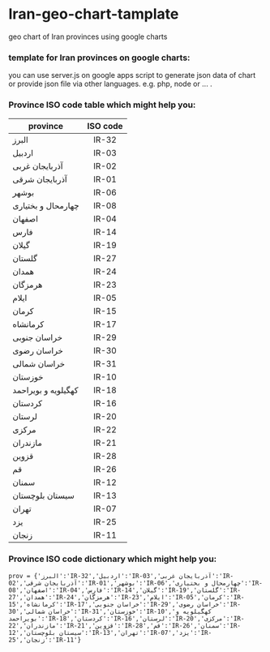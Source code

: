 # Iran-geo-chart-tamplate
geo chart of Iran provinces using google charts


### template for Iran provinces on google charts:
you can use server.js on google apps script to generate json data of chart or provide json file via other languages. e.g. php, node or ... .

### Province ISO code table which might help you:
 
| province        | ISO code    |
| ------------- |:-------------:|
|البرز|IR-32|
|اردبیل|IR-03|
|آذربایجان غربی|IR-02|
|آذربایجان شرقی|IR-01|
|بوشهر|IR-06|
|چهارمحال و بختیاری|IR-08|
|اصفهان|IR-04|
|فارس|IR-14|
|گیلان|IR-19|
|گلستان|IR-27|
|همدان|IR-24|
|هرمزگان|IR-23|
|ایلام|IR-05|
|کرمان|IR-15|
|کرمانشاه|IR-17|
|خراسان جنوبی|IR-29|
|خراسان رضوی|IR-30|
|خراسان شمالی|IR-31|
|خوزستان|IR-10|
|کهگیلویه و بویراحمد|IR-18|
|کردستان|IR-16|
|لرستان|IR-20|
|مرکزی|IR-22|
|مازندران|IR-21|
|قزوین|IR-28|
|قم|IR-26|
|سمنان|IR-12|
|سیستان بلوچستان|IR-13|
|تهران|IR-07|
|یزد|IR-25|
|زنجان|IR-11|


### Province ISO code dictionary which might help you:

```
prov = {'البرز':'IR-32','اردبیل':'IR-03','آذربایجان غربی':'IR-02','آذربایجان شرقی':'IR-01','بوشهر':'IR-06','چهارمحال و بختیاری':'IR-08','اصفهان':'IR-04','فارس':'IR-14','گیلان':'IR-19','گلستان':'IR-27','همدان':'IR-24','هرمزگان':'IR-23','ایلام':'IR-05','کرمان':'IR-15','کرمانشاه':'IR-17','خراسان جنوبی':'IR-29','خراسان رضوی':'IR-30','خراسان شمالی':'IR-31','خوزستان':'IR-10','کهگیلویه و بویراحمد':'IR-18','کردستان':'IR-16','لرستان':'IR-20','مرکزی':'IR-22','مازندران':'IR-21','قزوین':'IR-28','قم':'IR-26','سمنان':'IR-12','سیستان بلوچستان':'IR-13','تهران':'IR-07','یزد':'IR-25','زنجان':'IR-11'}

```

